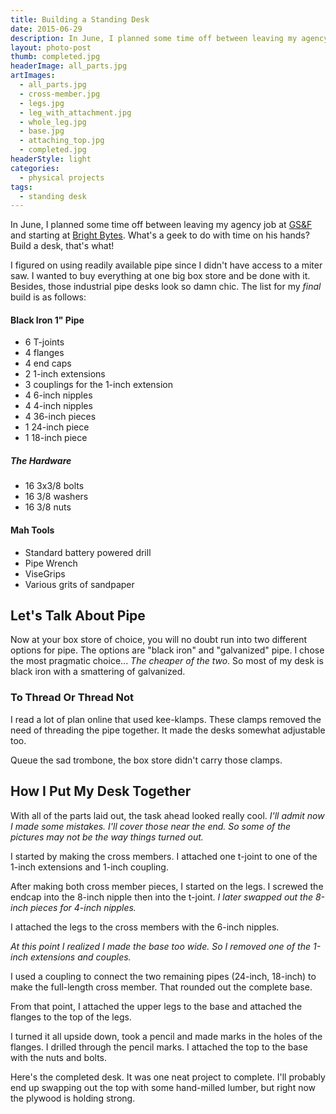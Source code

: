 ```yaml
---
title: Building a Standing Desk
date: 2015-06-29
description: In June, I planned some time off between leaving my agency job and starting at a startup. What's a geek to do with time on his hands? Build a desk, that's what!
layout: photo-post
thumb: completed.jpg
headerImage: all_parts.jpg
artImages:
  - all_parts.jpg
  - cross-member.jpg
  - legs.jpg
  - leg_with_attachment.jpg
  - whole_leg.jpg
  - base.jpg
  - attaching_top.jpg
  - completed.jpg
headerStyle: light
categories:
  - physical projects
tags:
  - standing desk
---
```


In June, I planned some time off between leaving my agency job at [GS&F](http://gsandf.com) and starting at [Bright Bytes](http://brightbytes.net). What's a geek to do with time on his hands? Build a desk, that's what!

I figured on using readily available pipe since I didn't have access to a miter saw. I wanted to buy everything at one big box store and be done with it. Besides, those industrial pipe desks look so damn chic. The list for my _final_ build is as follows:

#### Black Iron 1" Pipe
- 6 T-joints
- 4 flanges
- 4 end caps
- 2 1-inch extensions
- 3 couplings for the 1-inch extension
- 4 6-inch nipples
- 4 4-inch nipples
- 4 36-inch pieces
- 1 24-inch piece
- 1 18-inch piece

##### The Hardware
- 16 3x3/8 bolts
- 16 3/8 washers
- 16 3/8 nuts

#### Mah Tools
- Standard battery powered drill
- Pipe Wrench
- ViseGrips
- Various grits of sandpaper

## Let's Talk About Pipe

Now at your box store of choice, you will no doubt run into two different options for pipe. The options are "black iron" and "galvanized" pipe. I chose the most pragmatic choice... _The cheaper of the two_. So most of my desk is black iron with a smattering of galvanized.

### To Thread Or Thread Not

I read a lot of plan online that used kee-klamps. These clamps removed the need of threading the pipe together. It made the desks somewhat adjustable too.

Queue the sad trombone, the box store didn't carry those clamps.

## How I Put My Desk Together

With all of the parts laid out, the task ahead looked really cool. _I'll admit now I made some mistakes. I'll cover those near the end. So some of the pictures may not be the way things turned out._

I started by making the cross members. I attached one t-joint to one of the 1-inch extensions and 1-inch coupling.

After making both cross member pieces, I started on the legs. I screwed the endcap into the 8-inch nipple then into the t-joint. _I later swapped out the 8-inch pieces for 4-inch nipples._

I attached the legs to the cross members with the 6-inch nipples.

_At this point I realized I made the base too wide. So I removed one of the 1-inch extensions and couples._

I used a coupling to connect the two remaining pipes (24-inch, 18-inch) to make the full-length cross member. That rounded out the complete base.

From that point, I attached the upper legs to the base and attached the flanges to the top of the legs.

I turned it all upside down, took a pencil and made marks in the holes of the flanges. I drilled through the pencil marks. I attached the top to the base with the nuts and bolts.

Here's the completed desk. It was one neat project to complete. I'll probably end up swapping out the top with some hand-milled lumber, but right now the plywood is holding strong.
